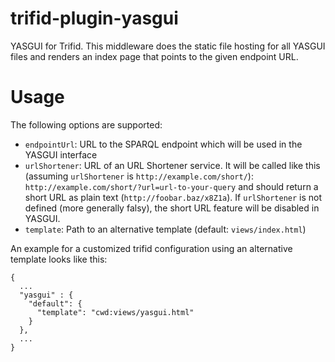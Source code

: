 # trifid-plugin-yasgui

YASGUI for Trifid.
This middleware does the static file hosting for all YASGUI files and renders an index page that points to the given endpoint URL.
 
# Usage

The following options are supported:

- `endpointUrl`: URL to the SPARQL endpoint which will be used in the YASGUI interface
- `urlShortener`: URL of an URL Shortener service. It will be called like this (assuming `urlShortener` is `http://example.com/short/`): `http://example.com/short/?url=url-to-your-query` and should return a short URL as plain text (`http://foobar.baz/x8Z1a`). If `urlShortener` is not defined (more generally falsy), the short URL feature will be disabled in YASGUI.
- `template`: Path to an alternative template (default: `views/index.html`)

An example for a customized trifid configuration using an alternative template looks like this:

	{
	  ...
	  "yasgui" : {
	    "default": {
	      "template": "cwd:views/yasgui.html"
	    }
	  },
	  ...
	}
